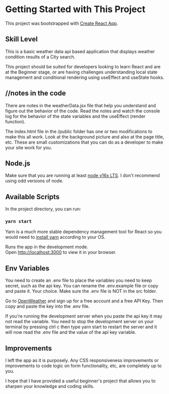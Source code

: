 # Getting Started with This Project

This project was bootstrapped with [Create React App](https://github.com/facebook/create-react-app).

## Skill Level

This is a basic weather data api based application that displays weather condition results of a City search.

This project should be suited for developers looking to learn React and are at the Beginner stage, or are having challenges understanding local state management and conditional rendering using useEffect and useState hooks.

## //notes in the code

There are notes in the weatherData.jsx file that help you understand and figure out the behavior of the code. Read the notes and watch the console log for the behavior of the state variables and the useEffect (render function).

The index.html file in the /public folder has one or two modifications to make this all work.  Look at the background picture and also at the page title, etc. These are small customizations that you can do as a developer to make your site work for you.

## Node.js

Make sure that you are running at least [node v16x LTS](https://nodejs.org/en/download/).  I don't recommend using odd versions of node.

## Available Scripts

In the project directory, you can run:

### `yarn start`

Yarn is a much more stable dependency management tool for React so you would need to [install yarn](https://classic.yarnpkg.com/lang/en/docs/install/#windows-stable) according to your OS.

Runs the app in the development mode.\
Open [http://localhost:3000](http://localhost:3000) to view it in your browser.

## Env Variables

You need to create an .env file to place the variables you need to keep secret, such as the api key. You can rename the .env.example file or copy and paste it. Your choice.  Make sure the .env file is NOT in the src folder.

Go to [OpenWeather](https://openweathermap.org/) and sign up for a free account and a free API Key. Then copy and paste the key into the .env file.

If you're running the development server when you paste the api key it may not read the variable.  You need to stop the development server on your terminal by pressing ctrl c then type yarn start to restart the server and it will now read the .env file and the value of the api key variable.

## Improvements

I left the app as it is purposely. Any CSS responsiveness improvements or improvements to code logic on form functionality, etc, are completely up to you.

I hope that I have provided a useful beginner's project that allows you to sharpen your knowledge and coding skills.
